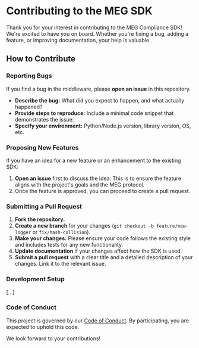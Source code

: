# Contributing to the MEG SDK

Thank you for your interest in contributing to the MEG Compliance SDK! We're excited to have you on board. Whether you're fixing a bug, adding a feature, or improving documentation, your help is valuable.

## How to Contribute

### Reporting Bugs

If you find a bug in the middleware, please **open an issue** in this repository.

-   **Describe the bug:** What did you expect to happen, and what actually happened?
-   **Provide steps to reproduce:** Include a minimal code snippet that demonstrates the issue.
-   **Specify your environment:** Python/Node.js version, library version, OS, etc.

### Proposing New Features

If you have an idea for a new feature or an enhancement to the existing SDK:

1.  **Open an issue** first to discuss the idea. This is to ensure the feature aligns with the project's goals and the MEG protocol.
2.  Once the feature is approved, you can proceed to create a pull request.

### Submitting a Pull Request

1.  **Fork the repository.**
2.  **Create a new branch** for your changes (`git checkout -b feature/new-logger` or `fix/hash-collision`).
3.  **Make your changes.** Please ensure your code follows the existing style and includes tests for any new functionality.
4.  **Update documentation** if your changes affect how the SDK is used.
5.  **Submit a pull request** with a clear title and a detailed description of your changes. Link it to the relevant issue.

### Development Setup

[...]

### Code of Conduct

This project is governed by our [Code of Conduct](CODE_OF_CONDUCT.md). By participating, you are expected to uphold this code.

We look forward to your contributions!
